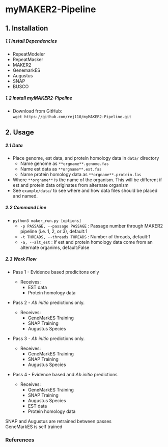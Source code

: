 # myMAKER2-Pipeline

## 1. Installation
##### 1.1 Install Dependencies 
* RepeatModeler
* RepeatMasker
* MAKER2
* GenemarkES
* Augustus
* SNAP
* BUSCO
##### 1.2  Install myMAKER2-Pipeline
* Download from GitHub: \
`wget https://github.com/rej110/myMAKER2-Pipeline.git` 

## 2. Usage
##### 2.1 Data
* Place genome, est data, and protein homology data in `data/` directory
    * Name genome as `**orgname**.genome.fas`
    * Name est data as `**orgname**.est.fas`
    * Name protein homology data as `**orgname**.protein.fas`
* Where `**orgname**` is the name of the organism. This will be different if est and protein data originates from alternate organism
* See `example/data/` to see where and how data files should be placed and named.

##### 2.2 Command Line
* `python3 maker_run.py [options]`
    * `-p PASSAGE, --passage PASSAGE` : Passage number through MAKER2 pipeline (i.e. 1, 2, or 3), default:1
    * `-t THREADS, --threads THREADS` : Number of threads, default:1
    * `-a, --alt_est` : If est and protein homology data come from an alternate organims, default:False

##### 2.3 Work Flow
* Pass 1 - Evidence based predicitons only
    * Receives:
        * EST data
        * Protein homology data

        
* Pass 2 - _Ab initio_ predictions only.
    * Receives:
        * GeneMarkES Training
        * SNAP Training
        * Augustus Species 

 
* Pass 3 - _Ab initio_ predictions only.
    * Receives:
        * GeneMarkES Training
        * SNAP Training
        * Augustus Species 
    
    
* Pass 4 - Evidence based and _Ab initio_ predictions
    * Receives:
        * GeneMarkES Training
        * SNAP Training
        * Augustus Species
        * EST data
        * Protein homology data


SNAP and Augustus are retrained between passes\
GeneMarkES is self trained
### References
